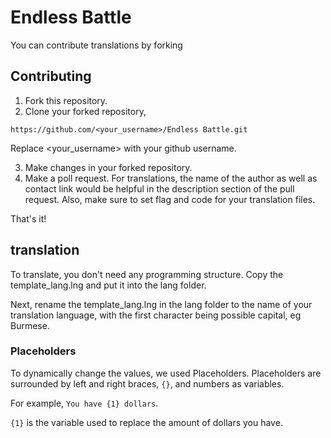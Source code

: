 # Endless Battle
You can contribute translations by forking

## Contributing
1. Fork this repository.
2. Clone your forked repository,
```
https://github.com/<your_username>/Endless Battle.git
```
Replace <your_username> with your github username.

3. Make changes in your forked repository.
4. Make a poll request. For translations, the name of the author as well as contact link would be helpful in the description section of the pull request. Also, make sure to set flag and code for your translation files.

That's it!

## translation
To translate, you don't need any programming structure. Copy the template_lang.lng and put it into the lang folder.

Next, rename the template_lang.lng in the lang folder to the name of your translation language, with the first character being possible capital, eg Burmese.

### Placeholders
To dynamically change the values, we used Placeholders. Placeholders are surrounded by left and right braces, `{}`, and numbers as variables.

For example, `You have {1} dollars`.

`{1}` is the variable used to replace the amount of dollars you have.